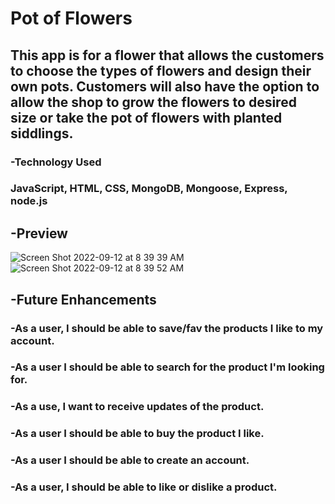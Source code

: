 # Pot of Flowers

## This app is for a flower that allows the customers to choose the types of flowers and design their own pots. Customers will also have the option to allow the shop to grow the flowers to desired size or take the pot of flowers with planted siddlings. 

### -Technology Used
 ### JavaScript, HTML, CSS, MongoDB, Mongoose, Express, node.js

## -Preview
![Screen Shot 2022-09-12 at 8 39 39 AM](https://user-images.githubusercontent.com/110471140/189656602-d53cae87-a66f-408d-a038-f01780df2f54.png)
![Screen Shot 2022-09-12 at 8 39 52 AM](https://user-images.githubusercontent.com/110471140/189656621-92f238c4-015a-4e14-b07a-c0c5dcb3b1bb.png)

## -Future Enhancements
  ### -As a user, I should be able to save/fav the products I like to my account.
  ### -As a user I should be able to search for the product I'm looking for.
  ### -As a use, I want to receive updates of the product.
  ### -As a user I should be able to buy the product I like.
  ### -As a user I should be able to create an account.
  ### -As a user, I should be able to like or dislike a product.
  
  
